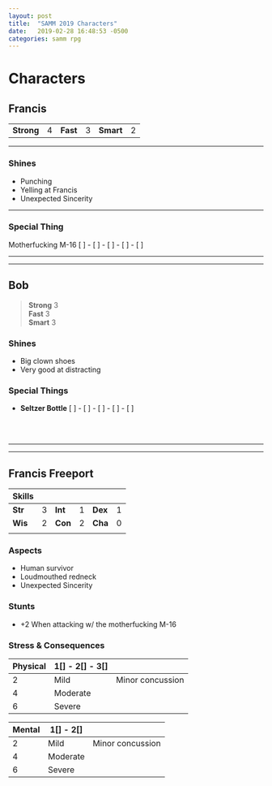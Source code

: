 ```yaml
---
layout: post
title:  "SAMM 2019 Characters"
date:   2019-02-28 16:48:53 -0500
categories: samm rpg
---
```

# Characters

## Francis
| | | | | | |
| --- | --- | --- | --- | --- | --- |
| **Strong** | 4 | **Fast**| 3 | **Smart** | 2 | 

___
### Shines
* Punching
* Yelling at Francis
* Unexpected Sincerity
___

### Special Thing
Motherfucking M-16 [ ] - [ ] - [ ] - [ ] - [ ]
___  

___
## Bob
> **Strong** 3  
> **Fast**   3   
> **Smart**  3  
 
### Shines
 * Big clown shoes
 * Very good at distracting

 ### Special Things
*  **Seltzer Bottle** [ ] - [ ] - [ ] - [ ] - [ ]  

&nbsp;  
&nbsp;  

---
---


## Francis Freeport
| Skills | | | | | |
| --- | --- | --- | --- | --- | --- |
| **Str** | 3 | **Int**| 1 | **Dex** | 1 | 
| **Wis** | 2 | **Con**| 2 | **Cha** | 0 | 
| | | | | | |

### Aspects
* Human survivor
* Loudmouthed redneck
* Unexpected Sincerity

### Stunts
* +2 When attacking w/ the motherfucking M-16 

### Stress & Consequences

|Physical| 1[] - 2[] - 3[] ||
---|---|---
2 | Mild | Minor concussion
4 | Moderate | 
6 | Severe |

|Mental| 1[] - 2[] ||
---|---|---
2 | Mild | Minor concussion
4 | Moderate | 
6 | Severe |
